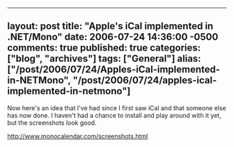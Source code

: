   ---
  layout: post
  title: "Apple's iCal implemented in .NET/Mono"
  date: 2006-07-24 14:36:00 -0500
  comments: true
  published: true
  categories: ["blog", "archives"]
  tags: ["General"]
  alias: ["/post/2006/07/24/Apples-iCal-implemented-in-NETMono", "/post/2006/07/24/apples-ical-implemented-in-netmono"]
  ---
<!-- more -->
<P>Now here's an idea that I've had&nbsp;since I first saw iCal and&nbsp;that someone else has now done. I haven't had a chance to install and play around with it yet, but the screenshots look good.</P>
<P><A href="http://www.monocalendar.com/screenshots.html">http://www.monocalendar.com/screenshots.html</A></P>
